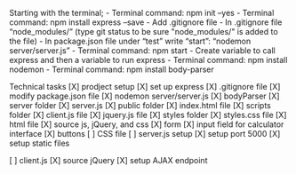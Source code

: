 Starting with the terminal;
    - Terminal command: npm init –yes
    - Terminal command: npm install express –save
    - Add .gitignore file
    - In .gitignore file “node_modules/” (type git status to be sure "node_modules/" is added to the file)
    - In package.json file under “test” write “start”: “nodemon server/server.js”
    - Terminal command: npm start
    - Create variable to call express and then a variable to run express
    - Terminal command: npm install nodemon
    - Terminal command: npm install body-parser


Technical tasks
[X] prodject setup
    [X] set up express
    [X] .gitignore file
    [X] modify package.json file
        [X] nodemon server/server.js
    [X] bodyParser
    [X] server folder
        [X] server.js
        [X] public folder
            [X] index.html file
            [X] scripts folder
                [X] client.js file
                [X] jquery.js file
            [X] styles folder
                [X] styles.css file
[X] html file
    [X] source js, jQuery, and css
    [X] form
        [X] input field for calculator interface
        [X] buttons
[ ] CSS file
[ ] server.js setup
    [X] setup port 5000
    [X] setup static files
    
[ ] client.js
    [X] source jQuery
    [X] setup AJAX endpoint
    
   
